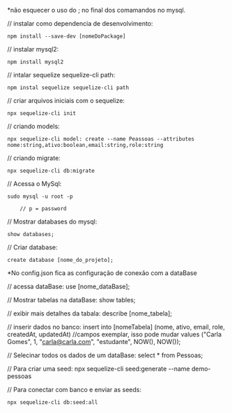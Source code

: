 *não esquecer o uso do ; no final dos comamandos no mysql.

// instalar como dependencia de desenvolvimento:

    npm install --save-dev [nomeDoPackage]

// instalar mysql2:

    npm install mysql2

// intalar sequelize sequelize-cli path:

    npm instal sequelize sequelize-cli path

// criar arquivos iniciais com o sequelize:

    npx sequelize-cli init

// criando models:

    npx sequelize-cli model: create --name Peassoas --attributes nome:string,ativo:boolean,email:string,role:string

// criando migrate:

    npx sequelize-cli db:migrate

// Acessa o MySql:

    sudo mysql -u root -p

        // p = password

// Mostrar databases do mysql:

    show databases;

// Criar database:

    create database [nome_do_projeto];


*No config.json fica as configuração de conexão com a dataBase


// acessa dataBase:
    use [nome_dataBase];

// Mostrar tabelas na dataBase:
    show tables;

// exibir mais detalhes da tabala:
    describe [nome_tabela];

// inserir dados no banco:
    insert into [nomeTabela] (nome, ativo, email, role, createdAt, updatedAt) //campos exemplar, isso pode mudar
    values ("Carla Gomes", 1, "carla@carla.com", "estudante", NOW(), NOW());

// Selecinar todos os dados de um dataBase:
    select * from Pessoas;

// Para criar uma seed:
    npx sequelize-cli seed:generate --name demo-pessoas

// Para conectar com banco e enviar as seeds:

    npx sequelize-cli db:seed:all